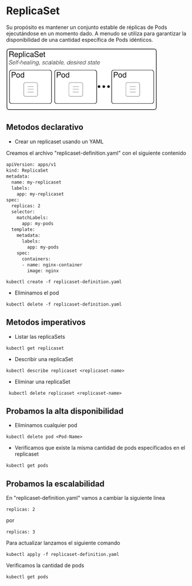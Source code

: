 # ReplicaSet

Su propósito es mantener un conjunto estable de réplicas de Pods ejecutándose en un momento dado. A menudo se utiliza para garantizar la disponibilidad de una cantidad específica de Pods idénticos.

![kubernetes architecture](/img/2.2.imagen.png)

## Metodos declarativo

- Crear un replicaset usando un YAML

Creamos el archivo "replicaset-definition.yaml" con el siguiente contenido
  
```
apiVersion: apps/v1
kind: ReplicaSet
metadata:
  name: my-replicaset
  labels:
    app: my-replicaset
spec:
  replicas: 2
  selector:
    matchLabels:
      app: my-pods
  template:
    metadata:
      labels:
        app: my-pods
    spec:
      containers:
      - name: nginx-container
        image: nginx
```


```
kubectl create -f replicaset-definition.yaml
```
- Eliminamos el pod

```
kubectl delete -f replicaset-definition.yaml
```

## Metodos imperativos

- Listar las replicaSets
```
kubectl get replicaset
```

- Describir una replicaSet 
```
kubectl describe replicaset <replicaset-name>
```

- Eliminar una replicaSet
```
 kubectl delete replicaset <replicaset-name>
```
## Probamos la alta disponibilidad

- Eliminamos cualquier pod

```
kubectl delete pod <Pod-Name>
```

- Verificamos que existe la misma cantidad de pods especificados en el replicaset

```
kubectl get pods
```

## Probamos la escalabilidad

En "replicaset-definition.yaml" vamos a cambiar la siguiente linea
```
replicas: 2
```
por
```
replicas: 3
```
Para actualizar lanzamos el siguiente comando
```
kubectl apply -f replicaset-definition.yaml 
```
Verificamos la cantidad de pods
```
kubectl get pods
```
